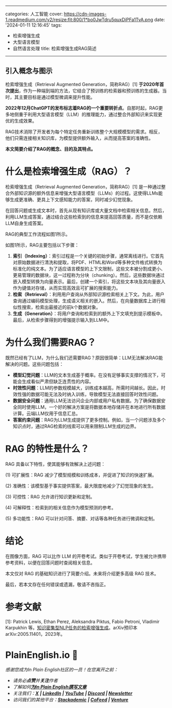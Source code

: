
---
categories: 人工智能
cover: https://cdn-images-1.readmedium.com/v2/resize:fit:800/1*bo0JwTdru5quxDiPFa1TvA.png
date: '2024-01-11 12:16:45'
tags:
  - 检索增强生成
  - 大型语言模型
  - 自然语言处理
title: 检索增强生成RAG简述

---


## 引入概念与图示

检索增强生成（Retrieval Augmented Generation，简称RAG）[1] **于2020年首次提出**，作为一种端到端的方法，它结合了预训练的检索器和预训练的生成器。当时，其主要目标是通过模型微调来提升性能。

**2022年12月ChatGPT的发布标志着RAG的一个重要转折点**。自那时起，RAG更多地侧重于利用大型语言模型（LLM）的推理能力，通过整合外部知识来实现更优的生成效果。

RAG技术消除了开发者为每个特定任务重新训练整个大规模模型的需求。相反，他们只需连接相关知识库，为模型提供额外输入，从而提高答案的准确性。

**本文简要介绍了RAG的概念、目的及其特点。**

# 什么是检索增强生成（RAG）？

检索增强生成（Retrieval Augmented Generation，简称RAG）[1] 是一种通过整合外部知识源的额外信息来增强大型语言模型（LLMs）的过程。这使得LLMs能够生成更准确、更具上下文感知能力的答案，同时减少幻觉现象。

在回答问题或生成文本时，首先从现有知识库或大量文档中检索相关信息。然后，利用LLM生成答案，通过结合这些检索到的信息来提高回答质量，而不是仅依赖LLM自身生成答案。

RAG的典型工作流程如图1所示。



如图1所示，RAG主要包括以下步骤：

1. **索引（Indexing）**：索引过程是一个关键的初始步骤，通常离线进行。它首先对原始数据进行清洗和提取，将PDF、HTML和Word等多种文件格式转换为标准化的纯文本。为了适应语言模型的上下文限制，这些文本被分割成更小、更易管理的数据块，这一过程称为分块（chunking）。然后，这些数据块通过嵌入模型转换为向量表示。最后，创建一个索引，将这些文本块及其向量嵌入作为键值对存储，从而实现高效且可扩展的搜索能力。
2. **检索（Retrieval）**：利用用户查询从外部知识源检索相关上下文。为此，用户查询通过编码模型处理，生成语义相关的嵌入。然后，在向量数据库上进行相似性搜索，检索出最接近的前k个数据对象。
3. **生成（Generation）**：将用户查询和检索到的额外上下文填充到提示模板中。最后，从检索步骤得到的增强提示输入到LLM中。

# 为什么我们需要RAG？

既然已经有了LLM，为什么我们还需要RAG？原因很简单：LLM无法解决RAG能解决的问题。这些问题包括：

* **模型幻觉问题**：LLM的文本生成基于概率。在没有足够事实支撑的情况下，可能会生成看似严肃但缺乏连贯性的内容。
* **时效性问题**：LLM的参数规模越大，训练成本越高，所需时间越长。因此，时效性强的数据可能无法及时纳入训练，导致模型无法直接回答时效性问题。
* **数据安全问题**：通用LLM无法访问企业内部或用户私有数据。为了确保数据安全同时使用LLM，一个好的解决方案是将数据本地存储并在本地进行所有数据计算。云端LLM仅用于信息汇总。
* **答案约束问题**：RAG为LLM生成提供了更多控制。例如，当一个问题涉及多个知识点时，通过RAG检索的线索可以用来限制LLM生成的边界。

# RAG 的特性是什么？

RAG 具备以下特性，使其能够有效解决上述问题：

(1) 可扩展性：RAG 减少了模型规模和训练成本，并促进了知识的快速扩展。

(2) 准确性：该模型基于事实提供答案，最大限度地减少了幻觉现象的发生。

(3) 可控性：RAG 允许进行知识更新和定制。

(4) 可解释性：检索到的相关信息作为模型预测的参考。

(5) 多功能性：RAG 可以针对问答、摘要、对话等各种任务进行微调和定制。

# 结论

在图像方面，RAG 可以比作 LLM 的开卷考试。类似于开卷考试，学生被允许携带参考资料，以便在回答问题时查阅相关信息。

本文仅对 RAG 的基础知识进行了简要介绍。未来将介绍更多高级 RAG 技术。

最后，若本文存在任何错误或遗漏，敬请不吝指正。

# 参考文献

[1]: Patrick Lewis, Ethan Perez, Aleksandra Piktus, Fabio Petroni, Vladimir Karpukhin 等。[知识密集型NLP任务的检索增强生成](https://arxiv.org/pdf/2005.11401.pdf)。arXiv预印本arXiv:2005.11401，2023年。

# PlainEnglish.io 🚀

*感谢您成为In Plain English社区的一员！在您离开之前：*

* *请务必**点赞**并**关注**作者***️**
* *了解如何[**为In Plain English撰写文章**](https://plainenglish.io/blog/how-to-write-for-in-plain-english)️*
* *关注我们：[**X**](https://twitter.com/inPlainEngHQ) **| [LinkedIn](https://www.linkedin.com/company/inplainenglish/) | [YouTube](https://www.youtube.com/channel/UCtipWUghju290NWcn8jhyAw) | [Discord](https://discord.gg/in-plain-english-709094664682340443) | [Newsletter](https://newsletter.plainenglish.io/)***
* *访问我们的其他平台：[**Stackademic**](https://stackademic.com/) **| [CoFeed](https://cofeed.app/) | [Venture](https://venturemagazine.net/)***
